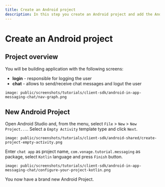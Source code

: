 ```yaml
---
title: Create an Android project
description: In this step you create an Android project and add the Android Client SDK library.
---
```


# Create an Android project

## Project overview

You will be building application with the following screens:

- **login** - responsible for logging the user
- **chat** - allows to send/receive chat messages and logut the user

```screenshot
image: public/screenshots/tutorials/client-sdk/android-in-app-messaging-chat/nav-graph.png
```

## New Android Project

Open Android Studio and, from the menu, select `File` > `New` > `New Project...`. Select a `Empty Activity` template type and click `Next`.

```screenshot
image: public/screenshots/tutorials/client-sdk/android-shared/create-project-empty-activity.png
```

Enter `chat app` as project name, `com.vonage.tutorial.messaging` as package, select `Kotlin` language and press `Finish` button.

```screenshot
image: public/screenshots/tutorials/client-sdk/android-in-app-messaging-chat/configure-your-project-kotlin.png
```

You now have a brand new Android Project.
